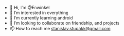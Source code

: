 - 👋 Hi, I’m @Enwinkel
- 👀 I’m interested in everything
- 🌱 I’m currently learning android
- 💞️ I’m looking to collaborate on friendship, and projects
- 📫 How to reach me stanislav.stupakk@gmail.com
